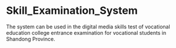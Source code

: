 # Skill_Examination_System
The system can be used in the digital media skills test of vocational education college entrance examination for vocational students in Shandong Province.

